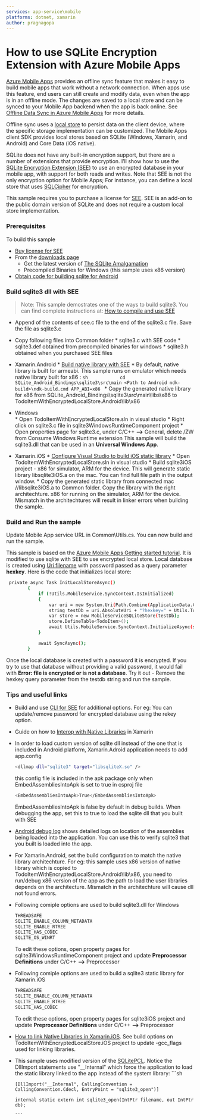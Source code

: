 ```yaml
---
services: app-service\mobile
platforms: dotnet, xamarin
author: pragnagopa
---
```

# How to use SQLite Encryption Extension with Azure Mobile Apps
[Azure Mobile Apps](https://azure.microsoft.com/en-us/documentation/articles/app-service-mobile-value-prop/) provides an offline sync feature that makes it easy to build mobile apps that work without a network connection. When apps use this feature, end users can still create and modify data, even when the app is in an offline mode. The changes are saved to a local store and can be synced to your Mobile App backend when the app is back online. See [Offline Data Sync in Azure Mobile Apps](https://azure.microsoft.com/en-us/documentation/articles/app-service-mobile-offline-data-sync) for more details. 

Offline sync uses a [local store](https://azure.microsoft.com/en-us/documentation/articles/app-service-mobile-offline-data-sync/#what-is-a-local-store) to persist data on the client device, where the specific storage implementation can be customized. The Mobile Apps client SDK provides local stores based on SQLite (Windows, Xamarin, and Android) and Core Data (iOS native). 

SQLite does not have any built-in encryption support, but there are a number of extensions that provide encryption.  I’ll show how to use the [SQLite Encryption Extension (SEE)](http://www.hwaci.com/sw/sqlite/see.html) to use an encrypted database in your mobile app, with support for both reads and writes. Note that SEE is not the only encryption option for Mobile Apps; For instance, you can define a local store that uses [SQLCipher](https://www.zetetic.net/sqlcipher/documentation/) for encryption. 

This sample requires you to purchase a license for [SEE](http://www.hwaci.com/sw/sqlite/see.html). SEE is an add-on to the public domain version of SQLite and does not require a custom local store implementation.

### Prerequisites
To build this sample
* [Buy license for SEE](http://www.hwaci.com/cgi-bin/see-step1)
* From the [downloads page](https://www.sqlite.org/download.html)
    * Get the latest version of [The SQLite Amalgamation](https://www.sqlite.org/amalgamation.html)
    * Precompiled Binaries for Windows (this sample uses x86 version)
* [Obtain code for building sqlite for Android](https://www.sqlite.org/android/doc/trunk/www/install.wiki#obtaincode)
    
### Build sqlite3 dll with SEE 
> Note: This sample demostrates one of the ways to build sqlite3. You can find complete instructions at: [How to compile and use SEE](https://www.sqlite.org/see/doc/trunk/www/readme.wiki)

* Append of the contents of see.c file to the end of the sqlite3.c file. Save the file as sqlite3.c
* Copy following files into Common folder
      * sqlite3.c with SEE code
      * sqlite3.def obtained from precompiled binaries for windows
      * sqlite3.h obtained when you purchased SEE files

* Xamarin.Android
      * [Build native library with SEE](https://www.sqlite.org/android/doc/trunk/www/see.wiki)
      * By default, native library is built for armeabi. This sample runs on emulator which needs native library built for x86 :
      ```sh           
       cd SQLite_Android_Bindings\sqlite3\src\main
       <Path to Android ndk-build>\ndk-build.cmd APP_ABI=x86
      ```
      * Copy the generated native library for x86 from SQLite_Android_Bindings\sqlite3\src\main\libs\x86 to TodoItemWithEncryptedLocalStore.Android\lib\x86
* Windows      
      * Open TodoItemWithEncryptedLocalStore.sln in visual studio
         * Right click on sqlite3.c file in sqlite3WindowsRuntimeComponent project
         * Open properties page for sqlite3.c, under C/C++ **-->** General, delete /ZW from Consume Windows Runtime extension
      This sample will build the sqlite3.dll that can be used in an **Universal Windows App**.
* Xamarin.iOS
      * [Configure Visual Studio to build iOS static library](https://msdn.microsoft.com/en-us/library/mt147405.aspx)
      * Open TodoItemWithEncryptedLocalStore.sln in visual studio
          * Build sqlite3iOS project - x86 for simulator, ARM for the device. This will generate static library libsqlite3iOS.a on the mac. You can find full file path in the output window.
          * Copy the generated static library from connected mac /<vcremoteFolder>/libsqlite3iOS.a to Common folder. Copy the library with the right architechture. x86 for running on the simulator, ARM for the device. Mismatch in the architechtures will result in linker errors when building the sample.
          
### Build and Run the sample
Update Mobile App service URL in Common\Utils.cs. You can now build and run the sample.

This sample is based on the [Azure Mobile Apps Getting started tutorial](https://azure.microsoft.com/en-us/documentation/articles/app-service-mobile-xamarin-android-get-started/). It is modified to use sqlite with SEE to use encrypted local store. Local database is created using [Uri filename](https://www.sqlite.org/uri.html) with password passed as a query parameter **hexkey**. Here is the code that initializes local store:

```sh
 private async Task InitLocalStoreAsync()
        {
            if (!Utils.MobileService.SyncContext.IsInitialized)
            {
                var uri = new System.Uri(Path.Combine(ApplicationData.Current.LocalFolder.Path,"testSee.db"));
                string testDb = uri.AbsoluteUri + "?hexkey=" + Utils.ToHexString("Hello");
                var store = new MobileServiceSQLiteStore(testDb);
                store.DefineTable<TodoItem>();
                await Utils.MobileService.SyncContext.InitializeAsync(store);
            }

            await SyncAsync();
        }
```

Once the local database is created with a password it is encrypted. If you try to use that database without providing a valid password, it would fail with **Error: file is encrypted or is not a database**.  Try it out - Remove the hexkey query parameter from the testdb string and run the sample.

### Tips and useful links
* Build and use [CLI for SEE](https://www.sqlite.org/see/doc/trunk/www/readme.wiki) for additional options. For eg: You can update/remove password for encrypted database using the rekey option.
* Guide on how to [Interop with Native Libraries](http://www.mono-project.com/docs/advanced/pinvoke/) in Xamarin
* In order to load custom version of sqlite dll instead of the one that is included in Android platform, Xamarin.Adroid application needs to add app.config
    ```sh
    <dllmap dll="sqlite3" target="libsqliteX.so" />
    ```
    this config file is included in the apk package only when EmbedAssembliesIntoApk is set to true in csproj file
    ```sh
    <EmbedAssembliesIntoApk>True</EmbedAssembliesIntoApk>
    ```
    EmbedAssembliesIntoApk is false by default in debug builds. When debugging the app, set this to true to load the sqlite      dll that you built with SEE

* [Android debug log](https://developer.xamarin.com/guides/android/deployment,_testing,_and_metrics/android_debug_log/) shows  detailed logs on location of the assemblies being loaded into the application. You can use this to verify sqlite3 that you built is loaded into the app.

* For Xamarin.Android, set the build configuration to match the native library architechture. For eg: this sample uses x86 version of native library which is copied to TodoItemWithEncryptedLocalStore.Android\lib\x86, you need to run/debug x86 version of the app as the path to load the user libraries depends on the architecture. Mismatch in the architechture will cause dll not found errors.

* Following comiple options are used to build sqlite3.dll for Windows
    ```sh
    THREADSAFE
    SQLITE_ENABLE_COLUMN_METADATA
    SQLITE_ENABLE_RTREE
    SQLITE_HAS_CODEC
    SQLITE_OS_WINRT
    ```
    To edit these options, open property pages for sqlite3WindowsRuntimeComponent project and update **Preprocessor Definitions** under C/C++ **-->** Preprocessor
* Following comiple options are used to build a sqlite3 static library for Xamarin.iOS
    ```sh
    THREADSAFE
    SQLITE_ENABLE_COLUMN_METADATA
    SQLITE_ENABLE_RTREE
    SQLITE_HAS_CODEC
    
    ```
   To edit these options, open property pages for sqlite3iOS project and update **Preprocessor Definitions** under C/C++ **-->** Preprocessor
* [How to link Native Libraries in Xamarin.iOS](https://developer.xamarin.com/guides/ios/advanced_topics/native_interop/). See build options on TodoItemWithEncryptedLocalStore.iOS project to update -gcc_flags used for linking libraries.
* This sample uses modified version of the [SQLitePCL](https://sqlitepcl.codeplex.com/). Notice the DllImport statements use "__Internal" which force the application to load the static library linked to the app instead of the system library:
      ```sh
      
      [DllImport("__Internal", CallingConvention = CallingConvention.Cdecl, EntryPoint = "sqlite3_open")]
      
      internal static extern int sqlite3_open(IntPtr filename, out IntPtr db);
      
      ```
